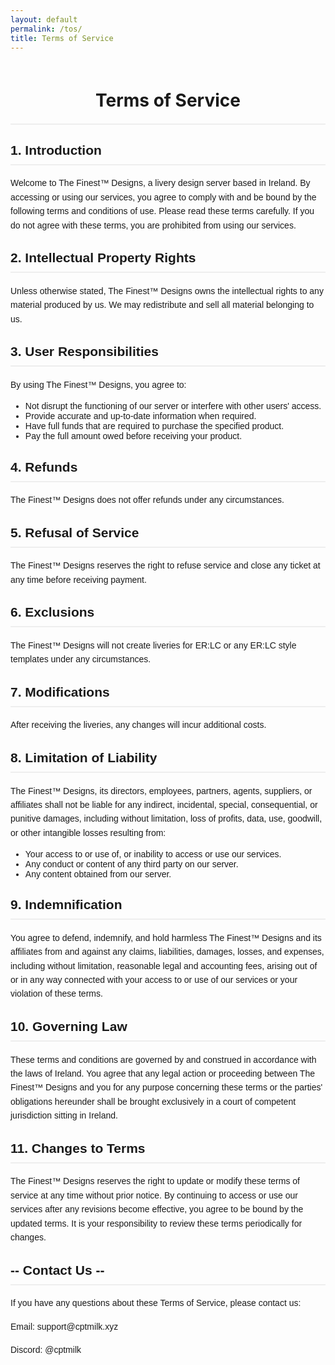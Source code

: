 ```yaml
---
layout: default
permalink: /tos/
title: Terms of Service
---
```


<head>
  <meta charset="utf-8">
  <meta http-equiv="X-UA-Compatible" content="IE=edge">
  <meta name="viewport" content="width=device-width, initial-scale=1">

  <meta property="og:type" content="website">
  <meta property="og:title" content="CptMilks Portfolio">
  <meta property="og:description" content="Heya, Im CptMilk, or just milk. I am a livery designer (professional png maker). if it has a UV Map I can make a livery for it. This is my portfolio">
  <meta property="og:image" content="image/cat-drift.gif">

  <title>The Finest Terms of Service</title>
  <meta name="description" content="Heya, Im CptMilk, or just milk. I am a livery designer (professional png maker). if it has a UV Map I can make a livery for it. This is my portfolio">

  <link rel="shortcut icon" type="image/x-icon" href="/image/favicon.ico">

  <!-- Theme style -->
  <script src="/assets/js/theme.js"></script>

  <!-- Font Awesome CDN -->
  <link rel="stylesheet" href="https://use.fontawesome.com/releases/v5.15.4/css/all.css">

  <!-- Bootstrap CSS CDN -->
  <link rel="stylesheet" href="https://cdn.jsdelivr.net/npm/bootstrap@4.6.0/dist/css/bootstrap.min.css">

  <!-- Animate CSS CDN -->
  <link rel="stylesheet" href="https://cdnjs.cloudflare.com/ajax/libs/animate.css/3.7.0/animate.css">

   <!-- Custom CSS -->
  <link rel="stylesheet" href="/assets/css/style.css">
  <style>
    .gif-container {
      margin-bottom: 20px;
    }
  </style>
</head>

<style>
.page-title {
  text-align: center;
  cursor: pointer;
  display: block;
  padding: 20px;
}

.content-wrapper {
  max-width: 800px;
  margin: 0 auto;
  font-family: Arial, sans-serif;
}

h1, h2 {
  border-bottom: 2px solid #eee;
  padding-bottom: 10px;
}

p {
  line-height: 1.6;
  margin: 15px 0;
}

ul {
  margin-bottom: 20px;
}
</style>

<h1 class="page-title">Terms of Service</h1>

<div class="content-wrapper">
  <h2>1. Introduction</h2>
  <p>Welcome to The Finest™ Designs, a livery design server based in Ireland. By accessing or using our services, you agree to comply with and be bound by the following terms and conditions of use. Please read these terms carefully. If you do not agree with these terms, you are prohibited from using our services.</p>

  <h2>2. Intellectual Property Rights</h2>
  <p>Unless otherwise stated, The Finest™ Designs owns the intellectual rights to any material produced by us. We may redistribute and sell all material belonging to us.</p>

  <h2>3. User Responsibilities</h2>
  <p>By using The Finest™ Designs, you agree to:</p>
  <ul>
    <li>Not disrupt the functioning of our server or interfere with other users' access.</li>
    <li>Provide accurate and up-to-date information when required.</li>
    <li>Have full funds that are required to purchase the specified product.</li>
    <li>Pay the full amount owed before receiving your product.</li>
  </ul>

  <h2>4. Refunds</h2>
  <p>The Finest™ Designs does not offer refunds under any circumstances.</p>

  <h2>5. Refusal of Service</h2>
  <p>The Finest™ Designs reserves the right to refuse service and close any ticket at any time before receiving payment.</p>

  <h2>6. Exclusions</h2>
  <p>The Finest™ Designs will not create liveries for ER:LC or any ER:LC style templates under any circumstances.</p>

  <h2>7. Modifications</h2>
  <p>After receiving the liveries, any changes will incur additional costs.</p>

  <h2>8. Limitation of Liability</h2>
  <p>The Finest™ Designs, its directors, employees, partners, agents, suppliers, or affiliates shall not be liable for any indirect, incidental, special, consequential, or punitive damages, including without limitation, loss of profits, data, use, goodwill, or other intangible losses resulting from:</p>
  <ul>
    <li>Your access to or use of, or inability to access or use our services.</li>
    <li>Any conduct or content of any third party on our server.</li>
    <li>Any content obtained from our server.</li>
  </ul>

  <h2>9. Indemnification</h2>
  <p>You agree to defend, indemnify, and hold harmless The Finest™ Designs and its affiliates from and against any claims, liabilities, damages, losses, and expenses, including without limitation, reasonable legal and accounting fees, arising out of or in any way connected with your access to or use of our services or your violation of these terms.</p>

  <h2>10. Governing Law</h2>
  <p>These terms and conditions are governed by and construed in accordance with the laws of Ireland. You agree that any legal action or proceeding between The Finest™ Designs and you for any purpose concerning these terms or the parties' obligations hereunder shall be brought exclusively in a court of competent jurisdiction sitting in Ireland.</p>

  <h2>11. Changes to Terms</h2>
  <p>The Finest™ Designs reserves the right to update or modify these terms of service at any time without prior notice. By continuing to access or use our services after any revisions become effective, you agree to be bound by the updated terms. It is your responsibility to review these terms periodically for changes.</p>

  <h2>-- Contact Us --</h2>
  <p>If you have any questions about these Terms of Service, please contact us:</p>
  <p>Email: support@cptmilk.xyz</p>
  <p>Discord: @cptmilk</p>
</div>

<script>
document.addEventListener("DOMContentLoaded", function() {
    var attribution = document.getElementById("attribution");
    if (attribution) {
        attribution.style.display = "none";
    }
});    
</script>
